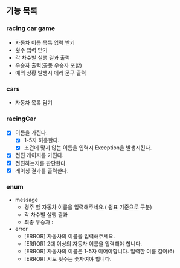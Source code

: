 ## 기능 목록

### racing car game
* 자동차 이름 목록 입력 받기
* 횟수 입력 받기
* 각 차수별 실행 결과 출력
* 우승자 출력(공동 우승자 포함)
* 예외 상황 발생시 에러 문구 출력

### cars
* 자동차 목록 담기

### racingCar
* [x] 이름을 가진다.
  * [x] 1-5자 허용한다.
  * [x] 조건에 맞지 않는 이름을 입력시 Exception을 발생시킨다.
* [x] 전진 게이지를 가진다.
* [x] 전진하는지를 판단한다.
* [x] 레이싱 결과를 출력한다.

### enum
* message
  * 경주 할 자동차 이름을 입력해주세요.( 쉼표 기준으로 구분)  
  * 각 차수별 실행 결과
  * 최종 우승자 : 
* error
  * [ERROR] 자동차의 이름을 입력해주세요. 
  * [ERROR] 2대 이상의 자동차 이름을 입력해야 합니다. 
  * [ERROR] 자동차의 이름은 1-5자 이어야합니다. 입력한 이름 길이(6)
  * [ERROR] 시도 횟수는 숫자여야 합니다.